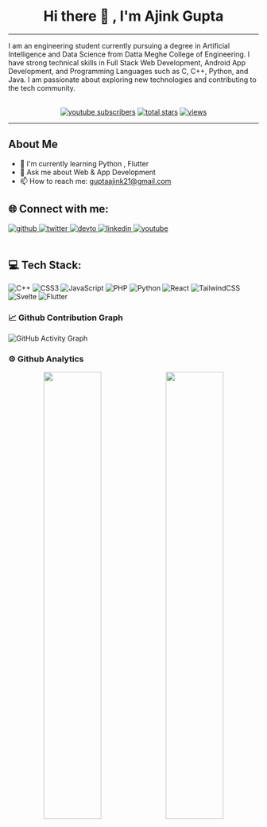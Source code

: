 
<h1 align="center">Hi there 👋 , I'm  
Ajink Gupta </h1>
<hr/>
 I am an engineering student currently pursuing a degree in Artificial Intelligence and Data Science from Datta Meghe College of Engineering. I have strong technical skills in Full Stack Web Development, Android App Development, and Programming Languages such as C, C++, Python, and Java.  I am passionate about exploring new technologies and contributing to the tech community.
 <br/><br/>
<p align="center">
  <a href="https://www.youtube.com/c/Ajinkgupta?sub_confirmation=1">
    <img alt="youtube subscribers" title="Subscribe to my YouTube channel" src="https://custom-icon-badges.demolab.com/youtube/channel/subscribers/UCjKz-2jaskjyyDOqGdVFsvg?color=%23E05D44&label=SUBSCRIBE&logo=video&logoColor=white&style=for-the-badge&labelColor=CE4630"/></a> 
   
  <a href="https://github.com/ajinkgupta?tab=repositories&sort=stargazers">
    <img alt="total stars" title="Total stars on GitHub" src="https://custom-icon-badges.demolab.com/github/stars/ajinkgupta?color=55960c&style=for-the-badge&labelColor=488207&logo=star"/></a>
  
  <a href="https://github.com/ajinkgupta">
    <img alt="views" title="GitHub profile views" src="https://komarev.com/ghpvc/?username=ajinkgupta&label=Profile%20views&color=0e75b6&style=for-the-badge" /></a>
</p>
 
<hr>   
 
## About Me
- 🌱 I'm currently learning  Python , Flutter  
- 💬 Ask me about Web & App Development
- 📫 How to reach me:  guptaajink21@gmail.com 


## 🌐  Connect with me:  

 <div>
<a href="https://github.com/ajinkgupta" target="_blank">
<img src=https://img.shields.io/badge/github-%2324292e.svg?&style=for-the-badge&logo=github&logoColor=white alt=github style="margin-bottom: 5px;" />
</a>
<a href="https://twitter.com/ajinkgupta" target="_blank">
<img src=https://img.shields.io/badge/twitter-%2300acee.svg?&style=for-the-badge&logo=twitter&logoColor=white alt=twitter style="margin-bottom: 5px;" />
</a>
<a href="https://dev.to/ajinkgupta" target="_blank">
<img src=https://img.shields.io/badge/dev.to-%2308090A.svg?&style=for-the-badge&logo=dev.to&logoColor=white alt=devto style="margin-bottom: 5px;" />
</a>
<a href="https://linkedin.com/in/ajinkgupta" target="_blank">
<img src=https://img.shields.io/badge/linkedin-%231E77B5.svg?&style=for-the-badge&logo=linkedin&logoColor=white alt=linkedin style="margin-bottom: 5px;" />
</a>
<a href="https://www.youtube.com/c/ajinkgupta" target="_blank">
<img src=https://img.shields.io/badge/youtube-%23EE4831.svg?&style=for-the-badge&logo=youtube&logoColor=white alt=youtube style="margin-bottom: 5px;" />
</a>  
 
</div>
<br/>  


## 💻 Tech Stack:


![C++](https://img.shields.io/badge/c++-%2300599C.svg?style=for-the-badge&logo=c%2B%2B&logoColor=white) ![CSS3](https://img.shields.io/badge/css3-%231572B6.svg?style=for-the-badge&logo=css3&logoColor=white) ![JavaScript](https://img.shields.io/badge/javascript-%23323330.svg?style=for-the-badge&logo=javascript&logoColor=%23F7DF1E) ![PHP](https://img.shields.io/badge/php-%23777BB4.svg?style=for-the-badge&logo=php&logoColor=white) ![Python](https://img.shields.io/badge/python-3670A0?style=for-the-badge&logo=python&logoColor=ffdd54) ![React](https://img.shields.io/badge/react-%2320232a.svg?style=for-the-badge&logo=react&logoColor=%2361DAFB) ![TailwindCSS](https://img.shields.io/badge/tailwindcss-%2338B2AC.svg?style=for-the-badge&logo=tailwind-css&logoColor=white) ![Svelte](https://img.shields.io/badge/svelte-%23f1413d.svg?style=for-the-badge&logo=svelte&logoColor=white) ![Flutter](https://img.shields.io/badge/Flutter-%2302569B.svg?style=for-the-badge&logo=Flutter&logoColor=white)
 
### 📈 Github Contribution Graph
![GitHub Activity Graph](https://github-readme-activity-graph.cyclic.app/graph?username=ajinkgupta&theme=react-dark&hide_border=true)

### ⚙️ Github Analytics
<p align="center">
  <img width="48%" src="https://github-readme-stats.vercel.app/api?username=ajinkgupta&show_icons=true&theme=radical&hide_border=true&show_icons=true" />
   <img width="48%" src="https://streak-stats.demolab.com/?user=ajinkgupta" />

  

 
</p> 
